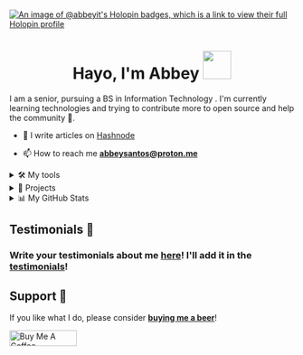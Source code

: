 <div align="center">
<!-- <img src="https://github.com/AbbeyIT/AbbeyIT/blob/main/assets/DEVOPS.png" align="center" style="width: 100%" />  -->
</div> 
<br/>

[![An image of @abbeyit's Holopin badges, which is a link to view their full Holopin profile](https://holopin.me/abbeyit)](https://holopin.io/@abbeyit)

<h1 align="center">Hayo, I'm Abbey <img src="https://media.tenor.com/images/f580b40a349dcb2d7cb93573e2329061/tenor.gif" width="50"/></h1> 

<!-- <p align="center">
  <a href="https://github.com/AbbeyIT"><img src="https://readme-typing-svg.herokuapp.com?font=Fira+Code&size=24&pause=1000&color=0E8046&lines=IT%20Student;Open%20Source;Cloud&center=true&width=500&height=50"></a>
</p> -->

<!-- 
<p align="left"> 
<a href="https://twitter.com/intent/follow?screen_name=abbeywilltech" target="blank"><img src="https://img.shields.io/twitter/follow/abbeywilltech?logo=twitter&style=for-the-badge&color=1DA1F2" alt="pradumna_saraf"/></a>
</p>
-->

I am a senior, pursuing a BS in Information Technology . I'm currently learning technologies and trying to contribute more to open source and help the community 🥑.
<br/>

<!-- <p align="left"> <img src="https://komarev.com/ghpvc/?username=abbeyit&label=Profile%20views&color=0e75b6&style=flat" alt="abbeyit" /> </p> -->

- 📝 I write articles on [Hashnode](https://abbeywillblog.hashnode.dev/)

- 📫 How to reach me **abbeysantos@proton.me**

<!--
<h1> Connect with me </h1>
<a href="https://twitter.com/abbeywilltech" target="_blank"> 
<img src=https://img.shields.io/badge/twitter-%2300acee.svg?&style=for-the-badge&logo=twitter&logoColor=white alt=twitter style="margin-bottom: 5px;" />
</a> 
<a href="https://abbeywillblog.hashnode.dev/" target="_blank">
<img src="https://img.shields.io/badge/Hashnode-2962FF?style=for-the-badge&logo=hashnode&logoColor=white alt="hashnode" style="margin-bottom: 5px;" />
</a>
<a href="https://www.linkedin.com/in/" target="_blank">
<img src=https://img.shields.io/badge/linkedin-%231E77B5.svg?&style=for-the-badge&logo=linkedin&logoColor=white alt=linkedin style="margin-bottom: 5px;" />
</a>
<a href="https://github.com/AbbeyIT" target="_blank">
<img src=https://img.shields.io/badge/github-%2324292e.svg?&style=for-the-badge&logo=github&logoColor=white alt=github style="margin-bottom: 5px;" />
</a>   
 -->
 
<details>
  <summary>🛠️ My tools</summary>
  <p align="center">
  
![Python](https://img.shields.io/badge/python-3670A0?style=for-the-badge&logo=python&logoColor=ffdd54)
![HTML5](https://img.shields.io/badge/HTML5-E34F26?style=for-the-badge&logo=html5&logoColor=white)
![CSS3](https://img.shields.io/badge/CSS3-1572B6?style=for-the-badge&logo=css3&logoColor=white)
![JavaScript](https://img.shields.io/badge/javascript-%23323330.svg?style=for-the-badge&logo=javascript&logoColor=%23F7DF1E)
![PHP](https://img.shields.io/badge/php-%23777BB4.svg?style=for-the-badge&logo=php&logoColor=white)
![Laravel](https://img.shields.io/badge/laravel-%23FF2D20.svg?style=for-the-badge&logo=laravel&logoColor=white)
![MySQL](https://img.shields.io/badge/mysql-%2300f.svg?style=for-the-badge&logo=mysql&logoColor=white)
![MicrosoftSQLServer](https://img.shields.io/badge/Microsoft%20SQL%20Sever-CC2927?style=for-the-badge&logo=microsoft%20sql%20server&logoColor=white)
![Vercel](https://img.shields.io/badge/vercel-%23000000.svg?style=for-the-badge&logo=vercel&logoColor=white)
![Git](https://img.shields.io/badge/GIT-E44C30?style=for-the-badge&logo=git&logoColor=white)
![Github](https://img.shields.io/badge/GitHub-100000?style=for-the-badge&logo=github&logoColor=white)
![Markdown](https://img.shields.io/badge/Markdown-000000?style=for-the-badge&logo=markdown&logoColor=white)
![Windows](https://img.shields.io/badge/Windows-0078D6?style=for-the-badge&logo=windows&logoColor=white)
![Linux](https://img.shields.io/badge/Linux-FCC624?style=for-the-badge&logo=linux&logoColor=black)
![Fedora](https://img.shields.io/badge/Fedora-294172?style=for-the-badge&logo=fedora&logoColor=white)
![Notion](https://img.shields.io/badge/Notion-000000?style=for-the-badge&logo=notion&logoColor=white)
![Visual Studio Code](https://img.shields.io/badge/Visual%20Studio%20Code-0078d7.svg?style=for-the-badge&logo=visual-studio-code&logoColor=white)
![Visual Studio](https://img.shields.io/badge/Visual%20Studio-5C2D91.svg?style=for-the-badge&logo=visual-studio&logoColor=white)
![Firefox](https://img.shields.io/badge/Firefox_Browser-FF7139?style=for-the-badge&logo=Firefox-Browser&logoColor=white)
![LibreOffice](https://img.shields.io/badge/LibreOffice-18A303?style=for-the-badge&logo=LibreOffice&logoColor=white)  

</p>
</details>

<details>
  <summary>📁 Projects </summary>
  <p align="center">
    <a href="https://github.com/AbbeyIT/open-source-contributions"><img width="278" src="https://denvercoder1-github-readme-stats.vercel.app/api/pin/?username=AbbeyIT&repo=open-source-contributions&theme=vue-dark&hide_border=false&icon_color=F8D866&show_icons=true" alt=""></a>
    <a href="https://github.com/AbbeyIT/landing-page"><img width="278" src="https://denvercoder1-github-readme-stats.vercel.app/api/pin/?username=AbbeyIT&repo=landing-page&theme=vue-dark&hide_border=false&icon_color=F8D866&show_icons=true" alt=""></a>
    <a href="https://github.com/AbbeyIT/rock-paper-scissors"><img width="278" src="https://denvercoder1-github-readme-stats.vercel.app/api/pin/?username=AbbeyIT&repo=rock-paper-scissors&theme=vue-dark&hide_border=false&icon_color=F8D866&show_icons=true" alt=""></a>
    <a href="https://github.com/AbbeyIT/calculator"><img width="278" src="https://denvercoder1-github-readme-stats.vercel.app/api/pin/?username=AbbeyIT&repo=calculator&theme=vue-dark&hide_border=false&icon_color=F8D866&show_icons=true" alt=""></a>
    <a href="https://github.com/AbbeyIT/etch-a-sketch"><img width="278" src="https://denvercoder1-github-readme-stats.vercel.app/api/pin/?username=AbbeyIT&repo=etch-a-sketch&theme=vue-dark&hide_border=false&icon_color=F8D866&show_icons=true" alt=""></a>
      <a href="https://github.com/AbbeyIT/game-hub"><img width="278" src="https://denvercoder1-github-readme-stats.vercel.app/api/pin/?username=AbbeyIT&repo=game-hub&theme=vue-dark&hide_border=false&icon_color=F8D866&show_icons=true" alt=""></a>
      <a href="https://github.com/AbbeyIT/DevOps"><img width="278" src="https://denvercoder1-github-readme-stats.vercel.app/api/pin/?username=AbbeyIT&repo=devops&theme=vue-dark&hide_border=false&icon_color=F8D866&show_icons=true" alt=""></a>
   </p>
</details>

<details>
<summary>📊 My GitHub Stats</summary>
<!-- ![Metrics](https://metrics.lecoq.io/AbbeyIT?template=terminal&base=header%2C%20activity%2C%20community%2C%20repositories%2C%20metadata&base.indepth=false&base.hireable=false&base.skip=false&config.timezone=Asia%2FSingapore) -->

[![trophy](https://github-profile-trophy.vercel.app/?username=AbbeyIT&theme=onestar&row=1&column=7)](https://github.com/ryo-ma/github-profile-trophy)         
![Abbey's GitHub stats](https://github-readme-stats.vercel.app/api?username=AbbeyIT&theme=vue-dark&count_private=true&show_icons=true) 
[![Top Langs](https://github-readme-stats.vercel.app/api/top-langs/?username=AbbeyIT&layout=compact&theme=vue-dark)](https://github.com/anuraghazra/github-readme-stats) 
[![GitHub Streak](https://github-readme-streak-stats.herokuapp.com/?user=AbbeyIT&theme=vue-dark)](https://git.io/streak-stats)  
</details>
<!-- 
## My Latest Blog Posts 👇
<!-- HASHNODE_BLOG:START -->
<!-- <p align="left">
<a href="https://abbeywillblog.hashnode.dev//my-first-hacktoberfest" title="My First Hacktoberfest"><img src="https://cdn.hashnode.com/res/hashnode/image/upload/v1666177901110/0HbUtPgxq.png" alt="My First Hacktoberfest" width="250px" align="left" /></a>
<a href="https://abbeywillblog.hashnode.dev//my-first-hacktoberfest" title="My First Hacktoberfest"><strong>My First Hacktoberfest</strong></a>
<div><strong>20 Oct 2022</strong></div>
<br/> Hello beautiful people! It's been a long time since I wrote a blog. I hope you all doing great. So, I am writing this blog to share my experience to you on my first Hacktoberfest ✨ I hope you enjoy it! 😊
🌐 What is Hacktoberfest is all about?

The m... </p> <br/> <br/>
<p align="left">
<a href="https://abbeywillblog.hashnode.dev//introduction-of-tcp-ip-model" title="Introduction of TCP/IP Model"><img src="https://cdn.hashnode.com/res/hashnode/image/upload/v1657615437394/UhnUR0CWL.png" alt="Introduction of TCP/IP Model" width="250px" align="left" /></a>
<a href="https://abbeywillblog.hashnode.dev//introduction-of-tcp-ip-model" title="Introduction of TCP/IP Model"><strong>Introduction of TCP/IP Model</strong></a>
<div><strong>20 July 2022</strong></div>
<br/> Networking models are needed, especially if you want to learn DevOps. However, the fundamentals of networking are always skipped for the reason that they are going straight towards DevOps tools like Docker and Jenkins. We don't need to dive fully int... </p> <br/> <br/>
<p align="left">
<a href="https://abbeywillblog.hashnode.dev//pushing-yourself-to-join-communities" title="Pushing yourself to join communities"><img src="https://cdn.hashnode.com/res/hashnode/image/upload/v1657000180379/7d74e3jTI.png" alt="Pushing yourself to join communities" width="250px" align="left" /></a>
<a href="https://abbeywillblog.hashnode.dev//pushing-yourself-to-join-communities" title="Pushing yourself to join communities"><strong>Pushing yourself to join communities</strong></a>
<div><strong>6 July 2022</strong> | <strong>Updated: 8 July 2022</strong></div>
<br/> Getting Out of the Comfort Zone

Getting out of our comfort zones will most likely be the most difficult challenge we will face. It's easy to say, but in reality it's like getting blood from a stone. You are wondering why on earth do we need to get o... </p> <br/> <br/> 
<!-- HASHNODE_BLOG:END -->


## Testimonials 📝

<h3>Write your testimonials about me <b><a href="https://github.com/AbbeyIT/AbbeyIT/discussions/2">here</a></b>! I'll add it in the <a href="https://github.com/AbbeyIT/AbbeyIT/blob/main/testimonials.md">testimonials</a>!</h3>

## Support 🚀

If you like what I do, please consider **[buying me a beer](https://www.buymeacoffee.com/AbbeySantos)**! 

<a href="https://www.buymeacoffee.com/AbbeySantos" target="_blank"><img src="https://cdn.buymeacoffee.com/buttons/default-orange.png" alt="Buy Me A Coffee" height="28" width="119"></a>

<!--
[![@abbeyit's Holopin board](https://holopin.me/abbeyit)](https://holopin.io/@abbeyit)
-->
